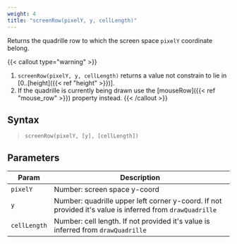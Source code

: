 ```yaml
---
weight: 4
title: "screenRow(pixelY, y, cellLength)"
---
```


Returns the quadrille row to which the screen space `pixelY` coordinate belong.

{{< callout type="warning" >}}
1. `screenRow(pixelY, y, cellLength)` returns a value not constrain to lie in [0..[height]({{< ref "height" >}})].
2. If the quadrille is currently being drawn use the [mouseRow]({{< ref "mouse_row" >}}) property instead.
{{< /callout >}}

## Syntax

> `screenRow(pixelY, [y], [cellLength])`

## Parameters

| Param  | Description                                                                                              |
|------------|----------------------------------------------------------------------------------------------------------|
| `pixelY`     | Number: screen space y-coord                                                                             |
| `y`          | Number: quadrille upper left corner y-coord. If not provided it's value is inferred from `drawQuadrille` |
| `cellLength` | Number: cell length. If not provided it's value is inferred from `drawQuadrille`                         |